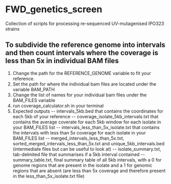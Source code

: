 # FWD_genetics_screen
Collection of scripts for processing re-sequenced UV-mutagenised IPO323 strains

## To subdivide the reference genome into intervals and then count intervals where the coverage is less than 5x in individual BAM files
1. Change the path for the REFERENCE_GENOME variable to fit your reference.
2. Set the path for where the individual bam files are located under the variable BAM_PATH
3. Change the list of names for your individual bam files under the BAM_FILES variable
5. run coverage_calculator.sh in your terminal
6. Expected outputs
   -- intervals_5kb.bed that contains the coordinates for each 5kb of your reference
   -- coverage_isolate_5kb_intervals.txt that contains the average coverate for each 5kb window for each isolate in your BAM_FILES list
   -- intervals_less_than_5x_isolate.txt that contains the intervals with less than 5x coverage for each isolate in your BAM_FILES list
   -- merged_intervals_less_than_5x.txt, sorted_merged_intervals_less_than_5x.txt and unique_5kb_intervals.bed (intermediate files but can be useful to look at)
   -- isolate_summary.txt, tab-delmited file that summarises if a 5kb interval contained 
   -- summary_table.txt, final summary table of all 5kb intervals, with a 0 for genome regions that are present in the isolate and a 1 for genomic regions that are absent (are less than 5x coverage and therefore present in the less_than_5x_isolate.txt file)
   
